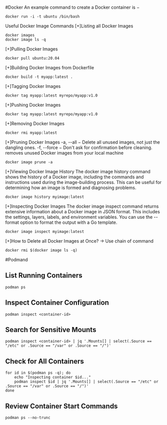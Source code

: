 #Docker
An example command to create a Docker container is −

```
docker run -i -t ubuntu /bin/bash
```


Useful Docker Image Commands
[+]Listing all Docker Images
```
docker images
docker image ls -q
```

[+]Pulling Docker Images
```
docker pull ubuntu:20.04
```

[+]Building Docker Images from Dockerfile
```
docker build -t myapp:latest .
```

[+]Tagging Docker Images

```
docker tag myapp:latest myrepo/myapp:v1.0
```

[+]Pushing Docker Images
```
docker tag myapp:latest myrepo/myapp:v1.0
```

[+]Removing Docker Images
```
docker rmi myapp:latest
```


[+]Pruning Docker Images
-a, --all − Delete all unused images, not just the dangling ones.
-f, --force − Don't ask for confirmation before cleaning.
 removes unused Docker images from your local machine
```
docker image prune -a
```


[+]Viewing Docker Image History
The docker image history command shows the history of a Docker image, including the commands and instructions used during the image-building process. This can be useful for determining how an image is formed and diagnosing problems.
```
docker image history myimage:latest
```


[+]Inspecting Docker Images
The docker image inspect command returns extensive information about a Docker image in JSON format. This includes the settings, layers, labels, and environment variables. You can use the --format option to format the output with a Go template.
```
docker image inspect myimage:latest
```



[+]How to Delete all Docker Images at Once?
-> Use chain of command
```
docker rmi $(docker image ls -q)
```

#Podmand 
## List Running Containers
```
podman ps
```
## Inspect Container Configuration
```
podman inspect <container-id>
```
## Search for Sensitive Mounts
```
podman inspect <container-id> | jq '.Mounts[] | select(.Source == "/etc" or .Source == "/var" or .Source == "/")'
```
## Check for All Containers
```
for id in $(podman ps -q); do
    echo "Inspecting container $id..."
    podman inspect $id | jq '.Mounts[] | select(.Source == "/etc" or .Source == "/var" or .Source == "/")'
done
```
## Review Container Start Commands
```
podman ps --no-trunc
```
